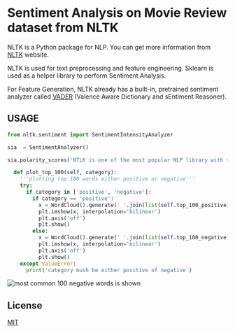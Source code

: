 # Sentiment Analysis on Movie Review dataset from NLTK

NLTK is a Python package for NLP. You can get more information from [NLTK](https://www.nltk.org/) website.

NLTK is used for text preprocessing and feature engineering. Sklearn is used as a helper library to perform Sentiment Analysis. 

For Feature Generation, NLTK already has a built-in, pretrained sentiment analyzer called [VADER](http://www.nltk.org/howto/sentiment.html) (Valence Aware Dictionary and sEntiment Reasoner).

## USAGE

```python
from nltk.sentiment import SentimentIntensityAnalyzer

sia  = SentimentAnalyzer()

sia.polarity_scores('NTLK is one of the most popular NLP library with too many features')  # returns positive %, negative %, compound %
```

```python
  def plot_top_100(self, category):
    '''plotting top 100 words either positive or negative'''
    try:
      if category in ['positive', 'negative']:
        if category == 'positive':
          x = WordCloud().generate(' '.join(list(self.top_100_positive)))
          plt.imshow(x, interpolation='bilinear')
          plt.axis('off')
          plt.show()
        else:
          x = WordCloud().generate(' '.join(list(self.top_100_negative)))
          plt.imshow(x, interpolation='bilinear')
          plt.axis('off')
          plt.show()
    except ValueError:
      print('category mush be either positive of negative')
```


![most common 100 negative words is shown](https://github.com/[Novruz1997]/[movie_reviews_sentiment_analysis]/blob/[main]/image.jpg?raw=true)


## License

[MIT](https://choosealicense.com/licenses/mit/)

